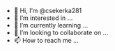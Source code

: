 - 👋 Hi, I’m @csekerka281
- 👀 I’m interested in ...
- 🌱 I’m currently learning ...
- 💞️ I’m looking to collaborate on ...
- 📫 How to reach me ...

<!---
csekerka281/csekerka281 is a ✨ special ✨ repository because its `README.md` (this file) appears on your GitHub profile.
You can click the Preview link to take a look at your changes.
--->
